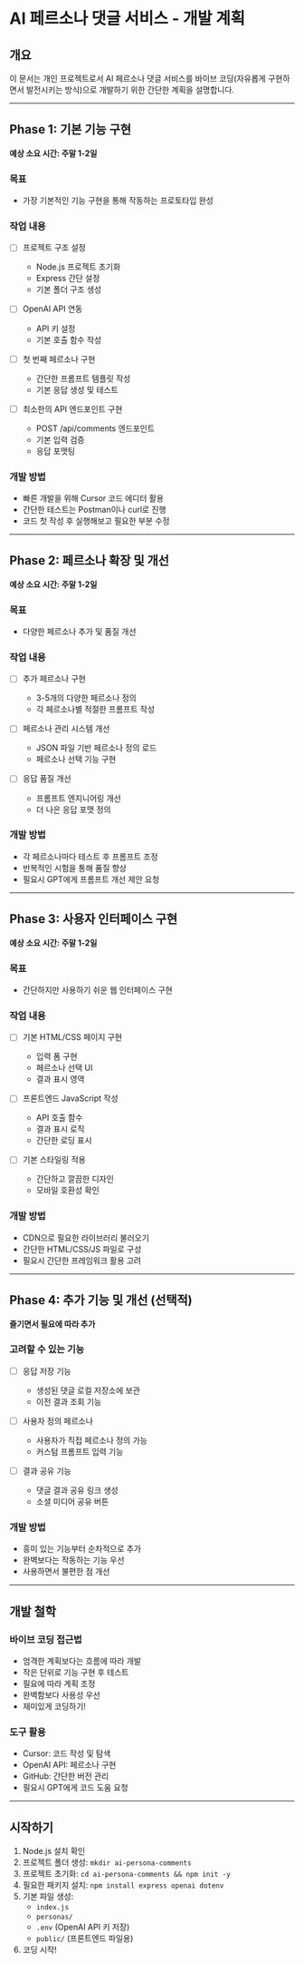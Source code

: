 # AI 페르소나 댓글 서비스 - 개발 계획

## 개요

이 문서는 개인 프로젝트로서 AI 페르소나 댓글 서비스를 바이브 코딩(자유롭게 구현하면서 발전시키는 방식)으로 개발하기 위한 간단한 계획을 설명합니다.

---

## Phase 1: 기본 기능 구현

**예상 소요 시간: 주말 1-2일**

### 목표
- 가장 기본적인 기능 구현을 통해 작동하는 프로토타입 완성

### 작업 내용
- [ ] 프로젝트 구조 설정
  - Node.js 프로젝트 초기화
  - Express 간단 설정
  - 기본 폴더 구조 생성

- [ ] OpenAI API 연동
  - API 키 설정
  - 기본 호출 함수 작성

- [ ] 첫 번째 페르소나 구현
  - 간단한 프롬프트 템플릿 작성
  - 기본 응답 생성 및 테스트

- [ ] 최소한의 API 엔드포인트 구현
  - POST /api/comments 엔드포인트
  - 기본 입력 검증
  - 응답 포맷팅

### 개발 방법
- 빠른 개발을 위해 Cursor 코드 에디터 활용
- 간단한 테스트는 Postman이나 curl로 진행
- 코드 첫 작성 후 실행해보고 필요한 부분 수정

---

## Phase 2: 페르소나 확장 및 개선

**예상 소요 시간: 주말 1-2일**

### 목표
- 다양한 페르소나 추가 및 품질 개선

### 작업 내용
- [ ] 추가 페르소나 구현
  - 3-5개의 다양한 페르소나 정의
  - 각 페르소나별 적절한 프롬프트 작성

- [ ] 페르소나 관리 시스템 개선
  - JSON 파일 기반 페르소나 정의 로드
  - 페르소나 선택 기능 구현

- [ ] 응답 품질 개선
  - 프롬프트 엔지니어링 개선
  - 더 나은 응답 포맷 정의

### 개발 방법
- 각 페르소나마다 테스트 후 프롬프트 조정
- 반복적인 시험을 통해 품질 향상
- 필요시 GPT에게 프롬프트 개선 제안 요청

---

## Phase 3: 사용자 인터페이스 구현

**예상 소요 시간: 주말 1-2일**

### 목표
- 간단하지만 사용하기 쉬운 웹 인터페이스 구현

### 작업 내용
- [ ] 기본 HTML/CSS 페이지 구현
  - 입력 폼 구현
  - 페르소나 선택 UI
  - 결과 표시 영역

- [ ] 프론트엔드 JavaScript 작성
  - API 호출 함수
  - 결과 표시 로직
  - 간단한 로딩 표시

- [ ] 기본 스타일링 적용
  - 간단하고 깔끔한 디자인
  - 모바일 호환성 확인

### 개발 방법
- CDN으로 필요한 라이브러리 불러오기
- 간단한 HTML/CSS/JS 파일로 구성
- 필요시 간단한 프레임워크 활용 고려

---

## Phase 4: 추가 기능 및 개선 (선택적)

**즐기면서 필요에 따라 추가**

### 고려할 수 있는 기능
- [ ] 응답 저장 기능
  - 생성된 댓글 로컬 저장소에 보관
  - 이전 결과 조회 기능

- [ ] 사용자 정의 페르소나
  - 사용자가 직접 페르소나 정의 가능
  - 커스텀 프롬프트 입력 기능

- [ ] 결과 공유 기능
  - 댓글 결과 공유 링크 생성
  - 소셜 미디어 공유 버튼

### 개발 방법
- 흥미 있는 기능부터 순차적으로 추가
- 완벽보다는 작동하는 기능 우선
- 사용하면서 불편한 점 개선

---

## 개발 철학

### 바이브 코딩 접근법
- 엄격한 계획보다는 흐름에 따라 개발
- 작은 단위로 기능 구현 후 테스트
- 필요에 따라 계획 조정
- 완벽함보다 사용성 우선
- 재미있게 코딩하기!

### 도구 활용
- Cursor: 코드 작성 및 탐색
- OpenAI API: 페르소나 구현
- GitHub: 간단한 버전 관리
- 필요시 GPT에게 코드 도움 요청

---

## 시작하기

1. Node.js 설치 확인
2. 프로젝트 폴더 생성: `mkdir ai-persona-comments`
3. 프로젝트 초기화: `cd ai-persona-comments && npm init -y`
4. 필요한 패키지 설치: `npm install express openai dotenv`
5. 기본 파일 생성:
   - `index.js`
   - `personas/`
   - `.env` (OpenAI API 키 저장)
   - `public/` (프론트엔드 파일용)
6. 코딩 시작!